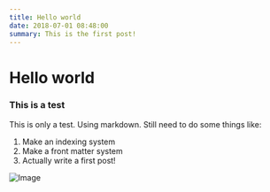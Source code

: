 ```yaml
---
title: Hello world
date: 2018-07-01 08:48:00
summary: This is the first post!
---
```


# Hello world

### This is a test

This is only a test. Using markdown. Still need to do some things like:

1. Make an indexing system
2. Make a front matter system
3. Actually write a first post!

![Image](https://farm5.staticflickr.com/4883/31463116437_b41536b661_n.jpg)
